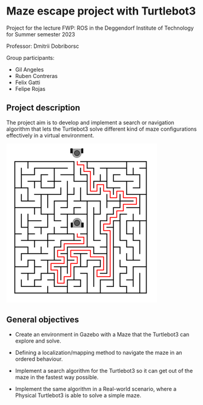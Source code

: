 # Maze escape project with Turtlebot3

Project for the lecture FWP: ROS in the Deggendorf Institute of Technology for Summer semester 2023

Professor: Dmitrii Dobriborsc

Group participants:
- Gil Angeles
- Ruben Contreras
- Felix Gatti
- Felipe Rojas

## Project description

The project aim is to develop and implement a search or navigation algorithm that lets the Turtlebot3 solve different kind of maze configurations effectively in a virtual environment.

![image](./06_images/maze_concept.png)


## General objectives

- Create an environment in Gazebo with a Maze that the Turtlebot3 can explore and solve.

- Defining a localization/mapping method to navigate the maze in an ordered behaviour.

- Implement a search algorithm for the Turtlebot3 so it can get out of the maze in the fastest way possible.

- Implement the same algorithm in a Real-world scenario, where a Physical Turtlebot3 is able to solve a simple maze.

